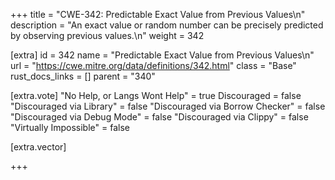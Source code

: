 +++
title = "CWE-342: Predictable Exact Value from Previous Values\n"
description = "An exact value or random number can be precisely predicted by observing previous values.\n"
weight = 342

[extra]
id = 342
name = "Predictable Exact Value from Previous Values\n"
url = "https://cwe.mitre.org/data/definitions/342.html"
class = "Base"
rust_docs_links = []
parent = "340"

[extra.vote]
"No Help, or Langs Wont Help" = true
Discouraged = false
"Discouraged via Library" = false
"Discouraged via Borrow Checker" = false
"Discouraged via Debug Mode" = false
"Discouraged via Clippy" = false
"Virtually Impossible" = false

[extra.vector]

+++